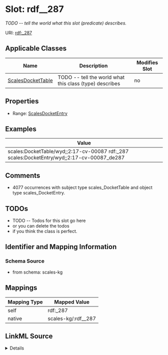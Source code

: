 

# Slot: rdf__287


_TODO -- tell the world what this slot (predicate) describes._





URI: [rdf:_287](http://www.w3.org/1999/02/22-rdf-syntax-ns#_287)



<!-- no inheritance hierarchy -->





## Applicable Classes

| Name | Description | Modifies Slot |
| --- | --- | --- |
| [ScalesDocketTable](../classes/ScalesDocketTable.md) | TODO -- tell the world what this class (type) describes |  no  |







## Properties

* Range: [ScalesDocketEntry](../classes/ScalesDocketEntry.md)






## Examples

| Value |
| --- |
| scales:DocketTable/wyd;;2:17-cv-00087 rdf:_287 scales:DocketEntry/wyd;;2:17-cv-00087_de287 |

## Comments

* 4077 occurrences with subject type scales_DocketTable and object type scales_DocketEntry.

## TODOs

* TODO -- Todos for this slot go here
* or you can delete the todos
* if you think the class is perfect.

## Identifier and Mapping Information







### Schema Source


* from schema: scales-kg




## Mappings

| Mapping Type | Mapped Value |
| ---  | ---  |
| self | rdf:_287 |
| native | scales-kg/:rdf__287 |




## LinkML Source

<details>
```yaml
name: rdf__287
description: TODO -- tell the world what this slot (predicate) describes.
todos:
- TODO -- Todos for this slot go here
- or you can delete the todos
- if you think the class is perfect.
comments:
- 4077 occurrences with subject type scales_DocketTable and object type scales_DocketEntry.
examples:
- value: scales:DocketTable/wyd;;2:17-cv-00087 rdf:_287 scales:DocketEntry/wyd;;2:17-cv-00087_de287
from_schema: scales-kg
rank: 1000
slot_uri: rdf:_287
alias: rdf__287
domain_of:
- scales_DocketTable
range: scales_DocketEntry

```
</details>